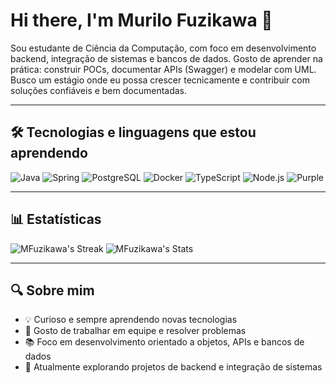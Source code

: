 
# Hi there, I'm Murilo Fuzikawa 👋

Sou estudante de Ciência da Computação, com foco em desenvolvimento backend, integração de sistemas e bancos de dados. Gosto de aprender na prática: construir POCs, documentar APIs (Swagger) e modelar com UML. Busco um estágio onde eu possa crescer tecnicamente e contribuir com soluções confiáveis e bem documentadas.

---

## 🛠️ Tecnologias e linguagens que estou aprendendo
![Java](https://img.shields.io/badge/Java-ED8B00?style=for-the-badge&logo=java&logoColor=white)
![Spring](https://img.shields.io/badge/Spring-6DB33F?style=for-the-badge&logo=spring&logoColor=white)
![PostgreSQL](https://img.shields.io/badge/PostgreSQL-316192?style=for-the-badge&logo=postgresql&logoColor=white)
![Docker](https://img.shields.io/badge/Docker-2496ED?style=for-the-badge&logo=docker&logoColor=white)
![TypeScript](https://img.shields.io/badge/TypeScript-3178C6?style=for-the-badge&logo=typescript&logoColor=white)
![Node.js](https://img.shields.io/badge/Node.js-339933?style=for-the-badge&logo=node.js&logoColor=white)
![Purple](https://img.shields.io/badge/Learning-Continuously-800080?style=for-the-badge)

---

## 📊 Estatísticas
![MFuzikawa's Streak](https://github-readme-streak-stats.herokuapp.com/?user=MFuzikawa&theme=monokai&hide_border=true)
![MFuzikawa's Stats](https://github-readme-stats.vercel.app/api?username=MFuzikawa&theme=monokai&show_icons=true&hide_border=true&count_private=true)

---

## 🔍 Sobre mim
- 💡 Curioso e sempre aprendendo novas tecnologias
- 🤝 Gosto de trabalhar em equipe e resolver problemas
- 📚 Foco em desenvolvimento orientado a objetos, APIs e bancos de dados
- 🌱 Atualmente explorando projetos de backend e integração de sistemas


              
